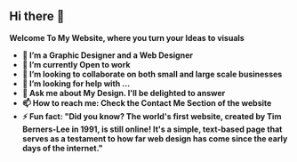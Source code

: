 ## Hi there 👋

<strong>Welcome To My Website, where you turn your Ideas to visuals</stong>

- 🔭 I’m a Graphic Designer and a Web Designer
- 🌱 I’m currently Open to work
- 👯 I’m looking to collaborate on both small and large scale businesses
- 🤔 I’m looking for help with ...
- 💬 Ask me about My Design. I'll be delighted to answer
- 📫 How to reach me: Check the Contact Me Section of the website
- ⚡ Fun fact: "Did you know? The world's first website, created by Tim Berners-Lee in 1991, is still online! It's a simple, text-based page that serves as a testament to how far web design has come since the early days of the internet."

